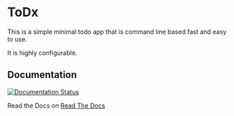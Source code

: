 # ToDx

This is a simple minimal todo app that is command line based fast and easy to use.

It is highly configurable.

## Documentation
[![Documentation Status](http://readthedocs.org/projects/todx/badge/?version=latest)](http://todx.readthedocs.io/en/latest/?badge=latest)

Read the Docs on [Read The Docs](http://todx.rtfd.io)
